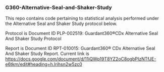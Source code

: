 ### G360-Alternative-Seal-and-Shaker-Study

This repo contains code pertaining to statistical analysis performed under the Alternative Seal and Shaker Study protocol below.

Protocol is Document ID PLP-002519: Guardant360®CDx Alternative Seal And Shaker Study Protocol

Report is Document ID RPT-010015: Guardant360® CDx Alternative Seal And Shaker Study Report. Current link is https://docs.google.com/document/d/11iQWp19T8YZ2oC8ogbPIzNTfJE-e6tkm/edit#heading=h.lrihsn2w5zc0

